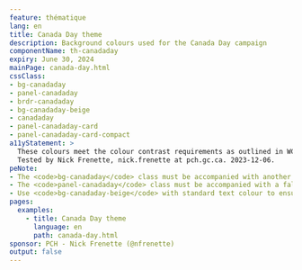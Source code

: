 ```yaml
---
feature: thématique
lang: en
title: Canada Day theme
description: Background colours used for the Canada Day campaign
componentName: th-canadaday
expiry: June 30, 2024
mainPage: canada-day.html
cssClass:
- bg-canadaday
- panel-canadaday
- brdr-canadaday
- bg-canadaday-beige
- canadaday
- panel-canadaday-card
- panel-canadaday-card-compact
a11yStatement: >
  These colours meet the colour contrast requirements as outlined in WCAG 2.1 AA Success Criterion 1.4.3: Contrast (Minimum).
  Tested by Nick Frenette, nick.frenette at pch.gc.ca. 2023-12-06.
peNote:
- The <code>bg-canadaday</code> class must be accompanied with another dark contrast background colour such as <code>bg-dark</code>
- The <code>panel-canadaday</code> class must be accompanied with a fall back color such as <code>panel-default</code>
- Use <code>bg-canadaday-beige</code> with standard text colour to ensure sufficient contrast between text and background
pages:
  examples:
    - title: Canada Day theme
      language: en
      path: canada-day.html
sponsor: PCH - Nick Frenette (@nfrenette)
output: false
---
```

